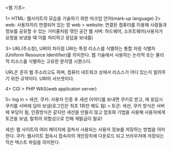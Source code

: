 <웹 기초>

1> HTML: 웹사이트의 모습을 기술하기 위한 마크업 언어(mark-up language)
2> web: 사용자끼리 연결되어 있는 망
   web > website: 연결된 컴퓨터를 이용해 사람들과 정보를 공유할 수 있는 거미줄처럼 엮인 공간
     웹 서버: 하드웨어, 소프트웨어(사용자가 요청을 보냈을 때 이를 처리하고 응답을 보내줌)

3> URL(주소창), URI의 차이점
URI는 특정 리소스를 식별하는 통합 자원 식별자(Uniform Resource Identifier)를 의미한다. 웹 기술에서 사용하는 논리적 또는 물리적 리소스를 식별하는 고유한 문자열 시퀀스다.

URL은 흔히 웹 주소라고도 하며, 컴퓨터 네트워크 상에서 리소스가 어디 있는지 알려주기 위한 규약이다. URI의 서브셋이다.

4>
CGI > PHP
WAS(web applicaton server)

5> log in > 세션, 쿠키: 사용자 인증 후 세션 아이디를 보내면 쿠키로 받고, 매 응답시 쿠키를 서버에 담아 보냄(로그인은 최초 1회만 해도 됨)
          > 토큰: 세션, 쿠키 방식은 서버에 부담이 됨, 인증방식은 같지만 세션을 만들지 않고 암호화 기법을 사용해 사용자에게 토큰을 보냄, 탈취의 위험성으로 인해 재발급이 필요!

세션: 웹 사이트의 여러 페이지에 걸쳐서 사용되는 사용자 정보를 저장하는 방법을 의미한다.
쿠키: 웹사이트 접속시 접속자의 개인장치에 다운로드 되고 브라우저에 저장되는 작은 텍스트 파일을 의미한다.
 
